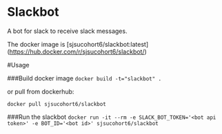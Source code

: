 Slackbot
========

A bot for slack to receive slack messages. 

The docker image is [sjsucohort6/slackbot:latest] (https://hub.docker.com/r/sjsucohort6/slackbot/)


#Usage

###Build docker image 
```docker build -t="slackbot" .```

or pull from dockerhub:

```docker pull sjsucohort6/slackbot```

###Run the slackbot
```docker run -it --rm -e SLACK_BOT_TOKEN='<bot api token>' -e BOT_ID='<bot id>' sjsucohort6/slackbot``` 
